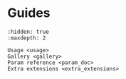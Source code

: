 # Guides


```{toctree}
:hidden: true
:maxdepth: 2

Usage <usage>
Gallery <gallery>
Param reference <param_doc>
Extra extensions <extra_extensions>
```
